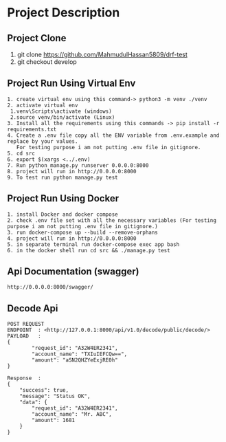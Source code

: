 # Project Description

## Project Clone

 1. git clone <https://github.com/MahmudulHassan5809/drf-test>
 2. git checkout develop

## Project Run Using Virtual Env

    1. create virtual env using this command-> python3 -m venv ./venv
    2. activate virtual env
     1.venv\Scripts\activate (windows)
     2.source venv/bin/activate (Linux)
    3. Install all the requirements using this commands -> pip install -r requirements.txt
    4. Create a .env file copy all the ENV variable from .env.example and replace by your values.
       For testing purpose i am not putting .env file in gitignore.
    5. cd src
    6. export $(xargs <../.env)
    7. Run python manage.py runserver 0.0.0.0:8000
    8. project will run in http://0.0.0.0:8000
    9. To test run python manage.py test

## Project Run Using Docker

    1. install Docker and docker compose
    2. check .env file set with all the necessary variables (For testing purpose i am not putting .env file in gitignore.)
    3. run docker-compose up --build --remove-orphans
    4. project will run in http://0.0.0.0:8000
    5. in separate terminal run docker-compose exec app bash
    6. in the docker shell run cd src && ./manage.py test

## Api Documentation (swagger)

    http://0.0.0.0:8000/swagger/

## Decode Api

    POST REQUEST
    ENDPOINT  : <http://127.0.0.1:8000/api/v1.0/decode/public/decode/>
    PAYLOAD   :
    {
            "request_id": "A32W4ER2341",
            "account_name": "TXIuIEFCQw==",
            "amount": "aSN2QHZYeExjRE0h"
    }

    Response  :
    {
        "success": true,
        "message": "Status OK",
        "data": {
            "request_id": "A32W4ER2341",
            "account_name": "Mr. ABC",
            "amount": 1681
        }
    }
